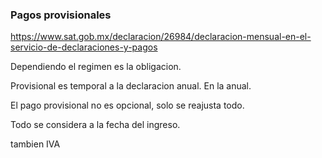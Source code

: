### Pagos provisionales

https://www.sat.gob.mx/declaracion/26984/declaracion-mensual-en-el-servicio-de-declaraciones-y-pagos


Dependiendo el regimen es la obligacion.

Provisional es temporal a la declaracion anual.
En la anual.


El pago provisional no es opcional, solo se reajusta todo.


Todo se considera a la fecha del ingreso.

tambien IVA
